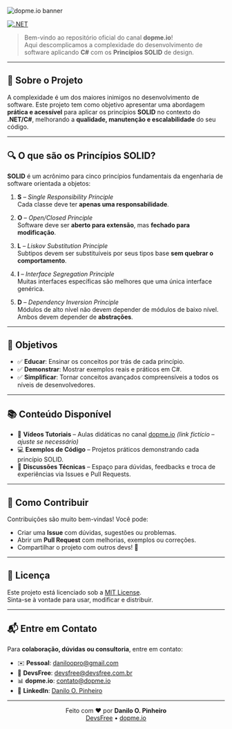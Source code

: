 ![dopme.io banner](https://github.com/user-attachments/assets/b1f92295-8bcb-4046-b1ba-18d8d974b732)

[![.NET](https://github.com/daniloopinheiro/SimplificandoSOLIDcomCSharp/actions/workflows/dotnet.yml/badge.svg)](https://github.com/daniloopinheiro/SimplificandoSOLIDcomCSharp/actions/workflows/dotnet.yml)

> Bem-vindo ao repositório oficial do canal **dopme.io**!  
> Aqui descomplicamos a complexidade do desenvolvimento de software aplicando **C#** com os **Princípios SOLID** de design.

---

## 📌 Sobre o Projeto

A complexidade é um dos maiores inimigos no desenvolvimento de software. Este projeto tem como objetivo apresentar uma abordagem **prática e acessível** para aplicar os princípios **SOLID** no contexto do **.NET/C#**, melhorando a **qualidade, manutenção e escalabilidade** do seu código.

---

## 🔍 O que são os Princípios SOLID?

**SOLID** é um acrônimo para cinco princípios fundamentais da engenharia de software orientada a objetos:

1. **S** – *Single Responsibility Principle*  
   Cada classe deve ter **apenas uma responsabilidade**.

2. **O** – *Open/Closed Principle*  
   Software deve ser **aberto para extensão**, mas **fechado para modificação**.

3. **L** – *Liskov Substitution Principle*  
   Subtipos devem ser substituíveis por seus tipos base **sem quebrar o comportamento**.

4. **I** – *Interface Segregation Principle*  
   Muitas interfaces específicas são melhores que uma única interface genérica.

5. **D** – *Dependency Inversion Principle*  
   Módulos de alto nível não devem depender de módulos de baixo nível. Ambos devem depender de **abstrações**.

---

## 🎯 Objetivos

- ✅ **Educar**: Ensinar os conceitos por trás de cada princípio.
- ✅ **Demonstrar**: Mostrar exemplos reais e práticos em C#.
- ✅ **Simplificar**: Tornar conceitos avançados compreensíveis a todos os níveis de desenvolvedores.

---

## 📚 Conteúdo Disponível

- 🎥 **Vídeos Tutoriais** – Aulas didáticas no canal [dopme.io](https://youtube.com/@dopmeio) *(link fictício – ajuste se necessário)*  
- 💻 **Exemplos de Código** – Projetos práticos demonstrando cada princípio SOLID.  
- 💬 **Discussões Técnicas** – Espaço para dúvidas, feedbacks e troca de experiências via Issues e Pull Requests.

---

## 🤝 Como Contribuir

Contribuições são muito bem-vindas! Você pode:

- Criar uma **Issue** com dúvidas, sugestões ou problemas.
- Abrir um **Pull Request** com melhorias, exemplos ou correções.
- Compartilhar o projeto com outros devs! 🚀

---

## 📄 Licença

Este projeto está licenciado sob a [MIT License](LICENSE).  
Sinta-se à vontade para usar, modificar e distribuir.

---

## 📬 Entre em Contato

Para **colaboração, dúvidas ou consultoria**, entre em contato:

- ✉️ **Pessoal**: [daniloopro@gmail.com](mailto:daniloopro@gmail.com)  
- 🏢 **DevsFree**: [devsfree@devsfree.com.br](mailto:devsfree@devsfree.com.br)  
- 📊 **dopme.io**: [contato@dopme.io](mailto:contato@dopme.io)  
- 💼 **LinkedIn**: [Danilo O. Pinheiro](https://www.linkedin.com/in/daniloopinheiro)

---

<p align="center"> Feito com ❤️ por <strong>Danilo O. Pinheiro</strong><br/> <a href="https://devsfree.com.br" target="_blank">DevsFree</a> • <a href="https://dopme.io" target="_blank">dopme.io</a> </p>
